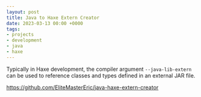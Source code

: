 ```yaml
---
layout: post
title: Java to Haxe Extern Creator
date: 2023-03-13 00:00 +0000
tags:
- projects
- development
- java
- haxe
---
```


Typically in Haxe development, the compiler argument `--java-lib-extern` can be used to reference classes and types defined in an external JAR file. 

https://github.com/EliteMasterEric/java-haxe-extern-creator
